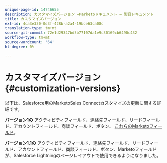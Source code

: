```yaml
---
unique-page-id: 14746655
description: カスタマイズバージョン —Marketoドキュメント — 製品ドキュメント
title: カスタマイズバージョン
exl-id: 4ca3e330-0d3f-428b-a2a4-19bce63ca08c
translation-type: tm+mt
source-git-commit: 72e1d29347bd5b77107da1e9c30169cb6490c432
workflow-type: tm+mt
source-wordcount: '64'
ht-degree: 0%

---
```


# カスタマイズバージョン{#customization-versions}

以下は、Salesforce用のMarketoSales Connectカスタマイズの更新に関する詳細です。

**バージョン1の**
アクティビティフィールド、連絡先フィールド、リードフィールド、アカウントフィールド、商談フィールド、ボタン、 [これらのMarketoフィールド](/help/marketo/product-docs/marketo-sales-connect/crm/salesforce-customization/sales-connect-customizations-for-crm.md)。

**バージョン1.1の**
アクティビティフィールド、連絡先フィールド、リードフィールド、アカウントフィールド、商談フィールド、ボタン、Marketoフィールドが、Salesforce Lightningのページレイアウトで使用できるようになりました。
